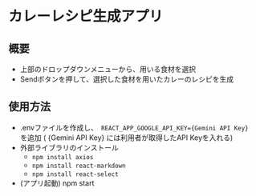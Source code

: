 # カレーレシピ生成アプリ
## 概要
- 上部のドロップダウンメニューから、用いる食材を選択
- Sendボタンを押して、選択した食材を用いたカレーのレシピを生成

## 使用方法
- .envファイルを作成し、　```REACT_APP_GOOGLE_API_KEY={Gemini API Key}```　を追加 ( {Gemini API Key} には利用者が取得したAPI Keyを入れる)
- 外部ライブラリのインストール
  - ```npm install axios```
  - ```npm install react-markdown```
  - ```npm install react-select```
- (アプリ起動) npm start
